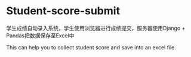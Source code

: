 # Student-score-submit
学生成绩自动录入系统，学生使用浏览器进行成绩提交，服务器使用Django + Pandas把数据保存至Excel中

This can help you to collect student score and save into an excel file.
